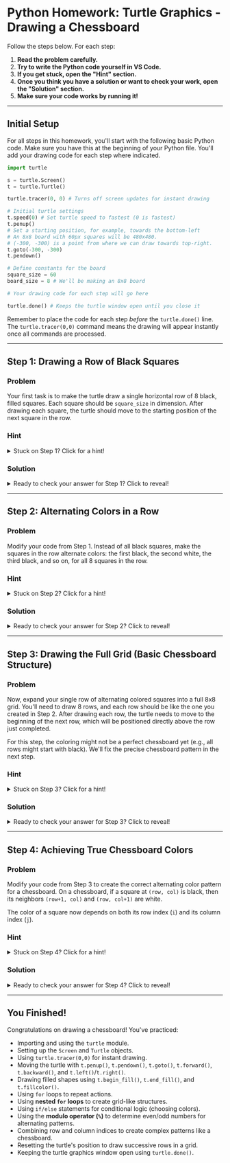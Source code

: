 # Python Homework: Turtle Graphics - Drawing a Chessboard

Follow the steps below. For each step:
1.  **Read the problem carefully.**
2.  **Try to write the Python code yourself in VS Code.**
3.  **If you get stuck, open the "Hint" section.**
4.  **Once you think you have a solution or want to check your work, open the "Solution" section.**
5.  **Make sure your code works by running it!**

---

## Initial Setup

For all steps in this homework, you'll start with the following basic Python code. Make sure you have this at the beginning of your Python file. You'll add your drawing code for each step where indicated.

```python
import turtle

s = turtle.Screen()
t = turtle.Turtle()

turtle.tracer(0, 0) # Turns off screen updates for instant drawing

# Initial turtle settings
t.speed(0) # Set turtle speed to fastest (0 is fastest)
t.penup()
# Set a starting position, for example, towards the bottom-left
# An 8x8 board with 60px squares will be 480x480.
# (-300, -300) is a point from where we can draw towards top-right.
t.goto(-300, -300)
t.pendown()

# Define constants for the board
square_size = 60
board_size = 8 # We'll be making an 8x8 board

# Your drawing code for each step will go here

turtle.done() # Keeps the turtle window open until you close it
```
Remember to place the code for each step *before* the `turtle.done()` line. The `turtle.tracer(0,0)` command means the drawing will appear instantly once all commands are processed.

---

## Step 1: Drawing a Row of Black Squares

### Problem

Your first task is to make the turtle draw a single horizontal row of 8 black, filled squares. Each square should be `square_size` in dimension. After drawing each square, the turtle should move to the starting position of the next square in the row.

### Hint

<details>
  <summary>Stuck on Step 1? Click for a hint!</summary>

  *   You'll need a `for` loop that repeats `board_size` (which is 8) times.
  *   Inside the loop, you need to draw one filled square:
      *   Start filling using `t.begin_fill()`.
      *   Draw the four sides of the square: `t.forward(square_size)` and `t.left(90)` repeated 4 times (perhaps using another loop).
      *   End filling using `t.end_fill()`.
  *   After drawing and filling one square, you need to move the turtle to the start of the next square in the same row. This means moving `t.forward(square_size)` *without* turning.
  *   Ensure the fill color is black. You can set this once using `t.fillcolor("black")` before the loop, or ensure the default is black.

</details>

### Solution

<details>
  <summary>Ready to check your answer for Step 1? Click to reveal!</summary>

```python
import turtle

s = turtle.Screen()
t = turtle.Turtle()

turtle.tracer(0, 0)

t.speed(0)
t.penup()
t.goto(-300, -300)
t.pendown()

square_size = 60
board_size = 8

# Set fill color to black for all squares in this step
t.fillcolor("black")

for i in range(board_size):
    # Draw one filled square
    t.begin_fill()
    for k in range(4): # A square has 4 sides
        t.forward(square_size)
        t.left(90)
    t.end_fill()

    # Move to the start of the next square in the row
    t.forward(square_size)

turtle.done()
```

**Explanation:**
*   The initial setup prepares the turtle.
*   `t.fillcolor("black")` sets the fill color for the squares.
*   The outer `for i in range(board_size):` loop iterates 8 times, once for each square in the row.
*   Inside this loop:
    *   `t.begin_fill()` starts the fill process.
    *   The inner `for k in range(4):` loop draws the 4 sides of a square.
    *   `t.end_fill()` completes the fill for the current square.
    *   `t.forward(square_size)` moves the turtle to the right, ready to draw the next square adjacent to the current one.

</details>

---

## Step 2: Alternating Colors in a Row

### Problem

Modify your code from Step 1. Instead of all black squares, make the squares in the row alternate colors: the first black, the second white, the third black, and so on, for all 8 squares in the row.

### Hint

<details>
  <summary>Stuck on Step 2? Click for a hint!</summary>

  *   Inside your main loop (that iterates `board_size` times), you need to decide the `t.fillcolor()` *before* `t.begin_fill()`.
  *   Use an `if/else` statement to choose between `'black'` and `'white'`.
  *   The loop variable (e.g., `i`) can help you decide. The modulo operator (`%`) is useful here. `i % 2 == 0` is true if `i` is even (0, 2, 4...).
  *   If `i` is even, set one color; if `i` is odd, set the other color.

</details>

### Solution

<details>
  <summary>Ready to check your answer for Step 2? Click to reveal!</summary>

```python
import turtle

s = turtle.Screen()
t = turtle.Turtle()

turtle.tracer(0, 0)

t.speed(0)
t.penup()
t.goto(-300, -300)
t.pendown()

square_size = 60
board_size = 8

for i in range(board_size):
    # Determine fill color based on loop index 'i'
    if i % 2 == 0: # Even index (0, 2, 4...)
        t.fillcolor('black')
    else: # Odd index (1, 3, 5...)
        t.fillcolor('white')

    # Draw one filled square
    t.begin_fill()
    for k in range(4):
        t.forward(square_size)
        t.left(90)
    t.end_fill()

    # Move to the start of the next square
    t.forward(square_size)

turtle.done()
```

**Explanation:**
*   The key change is inside the loop for the row.
*   `if i % 2 == 0:` checks if the current square's index `i` is even.
    *   If it's even (0, 2, ...), `t.fillcolor('black')` is set.
    *   Else (if `i` is odd), `t.fillcolor('white')` is set.
*   The rest of the square drawing logic and movement remains the same. This creates a row with alternating black and white squares.

</details>

---

## Step 3: Drawing the Full Grid (Basic Chessboard Structure)

### Problem

Now, expand your single row of alternating colored squares into a full 8x8 grid. You'll need to draw 8 rows, and each row should be like the one you created in Step 2.
After drawing each row, the turtle needs to move to the beginning of the next row, which will be positioned directly above the row just completed.

For this step, the coloring might not be a perfect chessboard yet (e.g., all rows might start with black). We'll fix the precise chessboard pattern in the next step.

### Hint

<details>
  <summary>Stuck on Step 3? Click for a hint!</summary>

  *   You'll need *nested* `for` loops. An outer loop for the rows (iterating `board_size` times) and an inner loop for the squares within each row (also iterating `board_size` times).
  *   The inner loop will contain the logic from Step 2 for drawing one row with alternating colors. Let the outer loop variable be `i` (for rows) and the inner loop variable be `j` (for columns/squares in a row).
  *   The color alternation logic from Step 2 (`if j % 2 == 0: ... else: ...`) should now use the *inner loop variable* (`j`) to alternate colors within a row.
  *   **Crucially**, after the inner loop finishes (i.e., one row is drawn), you must:
      1.  Lift the pen: `t.penup()`.
      2.  Move the turtle back to the horizontal starting position of the row. This means moving backward by `square_size * board_size`.
      3.  Move the turtle up to the starting vertical position of the next row. A common way is: `t.left(90)`, `t.forward(square_size)`, `t.right(90)`. This sequence moves the turtle "up" by `square_size` while keeping its heading to the right.
      4.  Put the pen down: `t.pendown()`.

</details>

### Solution

<details>
  <summary>Ready to check your answer for Step 3? Click to reveal!</summary>

```python
import turtle

s = turtle.Screen()
t = turtle.Turtle()

turtle.tracer(0, 0)

t.speed(0)
t.penup()
t.goto(-300, -300)
t.pendown()

square_size = 60
board_size = 8

# Outer loop for rows
for i in range(board_size):
    # Inner loop for squares in a row (columns)
    for j in range(board_size):
        # Color determination based on column index 'j' for this step
        if j % 2 == 0:
            t.fillcolor('black')
        else:
            t.fillcolor('white')

        t.begin_fill()
        for k in range(4): # Draw one square
            t.forward(square_size)
            t.left(90)
        t.end_fill()

        t.forward(square_size) # Move to next square position in the row

    # After finishing a row, move to the start of the next row
    t.penup()
    t.backward(square_size * board_size) # Go back to the row's starting X
    t.left(90)                           # Turn to face upwards
    t.forward(square_size)               # Move up by one square_size
    t.right(90)                          # Turn back to face right
    t.pendown()

turtle.done()
```

**Explanation:**
*   An outer loop `for i in range(board_size):` controls the rows.
*   An inner loop `for j in range(board_size):` controls the columns (squares within each row).
*   The color logic `if j % 2 == 0:` makes each row alternate starting with black (as `j` resets for each row).
*   The critical part is after the inner loop completes:
    *   `t.penup()`
    *   `t.backward(square_size * board_size)`: Moves the turtle to the left edge of the board for the current row.
    *   `t.left(90)`, `t.forward(square_size)`, `t.right(90)`: This sequence moves the turtle up by one square's height to begin the next row, while maintaining its orientation to draw squares to the right.
    *   `t.pendown()`

</details>

---

## Step 4: Achieving True Chessboard Colors

### Problem

Modify your code from Step 3 to create the correct alternating color pattern for a chessboard. On a chessboard, if a square at `(row, col)` is black, then its neighbors `(row+1, col)` and `(row, col+1)` are white.

The color of a square now depends on both its row index (`i`) and its column index (`j`).

### Hint

<details>
  <summary>Stuck on Step 4? Click for a hint!</summary>

  *   The `if/else` condition for `t.fillcolor()` needs to consider both the row index (`i` from the outer loop) and the column index (`j` from the inner loop).
  *   One common way: If the sum of the row and column indices (`i + j`) is even, the square is one color (e.g., black). If the sum is odd, it's the other color (e.g., white). So, check `(i + j) % 2 == 0`.
  *   Alternatively, a more explicit condition: A square is one color if (`i` is even AND `j` is even) OR (`i` is odd AND `j` is odd). Otherwise, it's the other color. This can be written as: `(i % 2 == 0 and j % 2 == 0) or (i % 2 != 0 and j % 2 != 0)`.

</details>

### Solution

<details>
  <summary>Ready to check your answer for Step 4? Click to reveal!</summary>

```python
import turtle

s = turtle.Screen()
t = turtle.Turtle()

turtle.tracer(0, 0)

t.speed(0)
t.penup()
t.goto(-300, -300)
t.pendown()

square_size = 60
board_size = 8

# Outer loop for rows
for i in range(board_size):
    # Inner loop for squares in a row (columns)
    for j in range(board_size):
        # Determine color based on both row (i) and column (j)
        # If (i is even AND j is even) OR (i is odd AND j is odd), color it black
        # This is one way to get the chessboard pattern.
        if (i % 2 == 0 and j % 2 == 0) or \
           (i % 2 != 0 and j % 2 != 0):
            t.fillcolor('black')
        else:
            t.fillcolor('white')
        
        # Alternative (often simpler) condition:
        # if (i + j) % 2 == 0:
        #    t.fillcolor('black')
        # else:
        #    t.fillcolor('white')

        t.begin_fill()
        for k in range(4): # Draw one square
            t.forward(square_size)
            t.left(90)
        t.end_fill()

        t.forward(square_size) # Move to next square position in the row

    # After finishing a row, move to the start of the next row
    t.penup()
    t.backward(square_size * board_size)
    t.left(90)
    t.forward(square_size)
    t.right(90)
    t.pendown()

turtle.done()
```

**Alternative (more compact) Solution for color logic:**
The solution above includes a common way to determine chessboard colors. A more mathematically concise way is to check the parity of the sum of the indices:

```python
# Inside the nested loops (replace the if/else block for fillcolor):
if (i + j) % 2 == 0:
    t.fillcolor('black') # Or your desired starting color for (0,0)
else:
    t.fillcolor('white')
```
If your (0,0) square (bottom-left if you draw bottom-up) needs to be white, you might swap the colors or use `(i + j) % 2 != 0` for black.

**Explanation:**
*   The main structure is the same as Step 3.
*   The crucial change is the condition for `t.fillcolor()`. It now uses both `i` (row index) and `j` (column index).
*   The condition `(i % 2 == 0 and j % 2 == 0) or (i % 2 != 0 and j % 2 != 0)` means:
    *   If both `i` and `j` are even, the square is black.
    *   If both `i` and `j` are odd, the square is black.
    *   Otherwise (one is even and one is odd), the square is white.
    This creates the classic chessboard pattern.
*   The alternative `if (i + j) % 2 == 0:` condition is simpler and achieves the same result. If the sum of indices is even, it's one color; if odd, it's the other. This naturally creates the alternating pattern across rows and columns.

</details>

---

## You Finished!

Congratulations on drawing a chessboard! You've practiced:
*   Importing and using the `turtle` module.
*   Setting up the `Screen` and `Turtle` objects.
*   Using `turtle.tracer(0,0)` for instant drawing.
*   Moving the turtle with `t.penup()`, `t.pendown()`, `t.goto()`, `t.forward()`, `t.backward()`, and `t.left()`/`t.right()`.
*   Drawing filled shapes using `t.begin_fill()`, `t.end_fill()`, and `t.fillcolor()`.
*   Using `for` loops to repeat actions.
*   Using **nested `for` loops** to create grid-like structures.
*   Using `if/else` statements for conditional logic (choosing colors).
*   Using the **modulo operator (`%`)** to determine even/odd numbers for alternating patterns.
*   Combining row and column indices to create complex patterns like a chessboard.
*   Resetting the turtle's position to draw successive rows in a grid.
*   Keeping the turtle graphics window open using `turtle.done()`.
